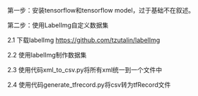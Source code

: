 第一步：安装tensorflow和tensorflow model，过于基础不在叙述。

第二步：使用LabelImg自定义数据集

2.1 下载labelImg https://github.com/tzutalin/labelImg

2.2 使用labelImg制作数据集

2.3 使用代码xml_to_csv.py将所有xml统一到一个文件中

2.4 使用代码generate_tfrecord.py将csv转为tfRecord文件

